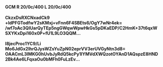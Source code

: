 #### GCM R 20/0c/400 L 20/0c/400
**CkzxDsRXCNxadCk9**<br/>**+ldPFGTodfwY2sKMxj+vFnn6F4SBEts6/OgY7wNr4ek=**<br/>**/wf7oAc3QIUarQyTEp5ngGWqwWpwHkGs5pDKaEDP/C2HmK+37t6qxWSXYKxDpi160x0P+fU1L9LO3QQM...**<br/><br/>
**I8jecProc1YC9/Li**<br/>**Mo6JdGx2IhrQJysWZsYuZpN02eprVV3erUVGyNtn3d8=**<br/>**OAACmL3IMKG0hUvbJyRdQ5kcPy1IYMVdXWQzotOYAnD1AQspzE8HND2Bk4Ae6LFqxaOu0bMFh0FuLzEv...**